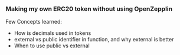 ### Making my own ERC20 token without using OpenZepplin

Few Concepts learned:
- How is decimals used in tokens
- external vs public identifier in function, and why external is better 
- When to use public vs external